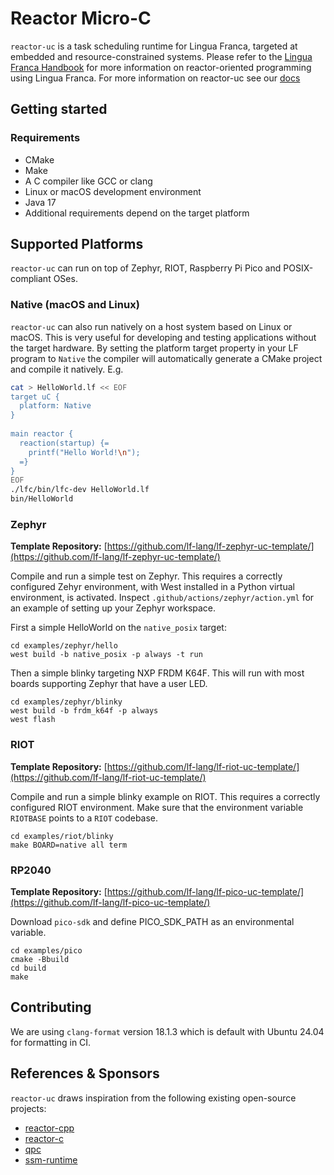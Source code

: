 Reactor Micro-C 
====================

`reactor-uc` is a task scheduling runtime for Lingua Franca, targeted at embedded and resource-constrained systems. Please refer to the
[Lingua Franca Handbook](https://www.lf-lang.org/docs/) for more information on reactor-oriented programming using Lingua Franca. For more
information on reactor-uc see our [docs](https://www.lf-lang.org/reactor-uc/)


## Getting started

### Requirements
- CMake
- Make
- A C compiler like GCC or clang
- Linux or macOS development environment
- Java 17
- Additional requirements depend on the target platform

## Supported Platforms
`reactor-uc` can run on top of Zephyr, RIOT, Raspberry Pi Pico and POSIX-compliant OSes.

### Native (macOS and Linux)
`reactor-uc` can also run natively on a host system based on Linux or macOS. This is very useful for developing and testing applications
without the target hardware. By setting the platform target property in your LF program to `Native` the compiler will automatically generate 
a CMake project and compile it natively. E.g.

```sh
cat > HelloWorld.lf << EOF
target uC {
  platform: Native
}
 
main reactor {
  reaction(startup) {=
    printf("Hello World!\n");
  =}
}
EOF
./lfc/bin/lfc-dev HelloWorld.lf
bin/HelloWorld
```


### Zephyr

**Template Repository:** [https://github.com/lf-lang/lf-zephyr-uc-template/](https://github.com/lf-lang/lf-zephyr-uc-template/)

Compile and run a simple test on Zephyr. This requires a correctly configured
Zehyr environment, with West installed in a Python virtual environment, is
activated. Inspect `.github/actions/zephyr/action.yml` for an example of setting up your Zephyr workspace. 

First a simple HelloWorld on the `native_posix` target:
```shell
cd examples/zephyr/hello
west build -b native_posix -p always -t run
```

Then a simple blinky targeting NXP FRDM K64F. This will run with most boards supporting Zephyr that have a user LED.
```shell
cd examples/zephyr/blinky
west build -b frdm_k64f -p always
west flash
```
### RIOT 

**Template Repository:** [https://github.com/lf-lang/lf-riot-uc-template/](https://github.com/lf-lang/lf-riot-uc-template/)

Compile and run a simple blinky example on RIOT.
This requires a correctly configured RIOT environment.
Make sure that the environment variable `RIOTBASE` points to a `RIOT` codebase.

```shell
cd examples/riot/blinky
make BOARD=native all term
```

### RP2040

**Template Repository:** [https://github.com/lf-lang/lf-pico-uc-template/](https://github.com/lf-lang/lf-pico-uc-template/)

Download `pico-sdk` and define PICO_SDK_PATH as an environmental variable.

```shell
cd examples/pico
cmake -Bbuild
cd build
make
```

## Contributing

We are using `clang-format` version 18.1.3 which is default with Ubuntu 24.04 for formatting in CI.

## References & Sponsors

`reactor-uc` draws inspiration from the following existing open-source projects:

- [reactor-cpp](https://github.com/lf-lang/reactor-cpp)
- [reactor-c](https://github.com/lf-lang/reactor-c)
- [qpc](https://github.com/QuantumLeaps/qpc)
- [ssm-runtime](https://github.com/ssm-lang/ssm-runtime)

